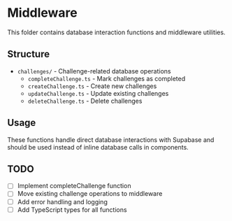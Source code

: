 # Middleware

This folder contains database interaction functions and middleware utilities.

## Structure

- `challenges/` - Challenge-related database operations
  - `completeChallenge.ts` - Mark challenges as completed
  - `createChallenge.ts` - Create new challenges
  - `updateChallenge.ts` - Update existing challenges
  - `deleteChallenge.ts` - Delete challenges

## Usage

These functions handle direct database interactions with Supabase and should be used instead of inline database calls in components.

## TODO

- [ ] Implement completeChallenge function
- [ ] Move existing challenge operations to middleware
- [ ] Add error handling and logging
- [ ] Add TypeScript types for all functions